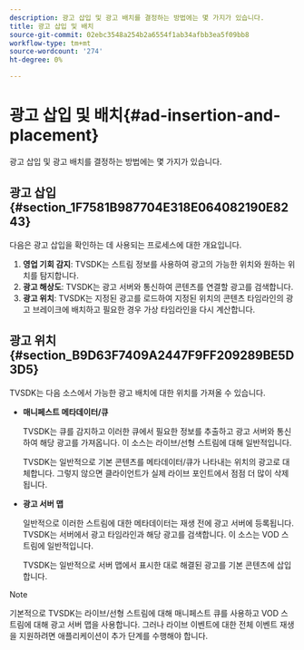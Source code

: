 ```yaml
---
description: 광고 삽입 및 광고 배치를 결정하는 방법에는 몇 가지가 있습니다.
title: 광고 삽입 및 배치
source-git-commit: 02ebc3548a254b2a6554f1ab34afbb3ea5f09bb8
workflow-type: tm+mt
source-wordcount: '274'
ht-degree: 0%

---
```


# 광고 삽입 및 배치{#ad-insertion-and-placement}

광고 삽입 및 광고 배치를 결정하는 방법에는 몇 가지가 있습니다.

## 광고 삽입 {#section_1F7581B987704E318E064082190E8243}

다음은 광고 삽입을 확인하는 데 사용되는 프로세스에 대한 개요입니다.

1. **영업 기회 감지**: TVSDK는 스트림 정보를 사용하여 광고의 가능한 위치와 원하는 위치를 탐지합니다.
1. **광고 해상도**: TVSDK는 광고 서버와 통신하여 콘텐츠를 연결할 광고를 검색합니다.
1. **광고 위치**: TVSDK는 지정된 광고를 로드하여 지정된 위치의 콘텐츠 타임라인의 광고 브레이크에 배치하고 필요한 경우 가상 타임라인을 다시 계산합니다.

## 광고 위치 {#section_B9D63F7409A2447F9FF209289BE5D3D5}

TVSDK는 다음 소스에서 가능한 광고 배치에 대한 위치를 가져올 수 있습니다.

* **매니페스트 메타데이터/큐**

  TVSDK는 큐를 감지하고 이러한 큐에서 필요한 정보를 추출하고 광고 서버와 통신하여 해당 광고를 가져옵니다. 이 소스는 라이브/선형 스트림에 대해 일반적입니다.

  TVSDK는 일반적으로 기본 콘텐츠를 메타데이터/큐가 나타내는 위치의 광고로 대체합니다. 그렇지 않으면 클라이언트가 실제 라이브 포인트에서 점점 더 많이 삭제됩니다.

* **광고 서버 맵**

  일반적으로 이러한 스트림에 대한 메타데이터는 재생 전에 광고 서버에 등록됩니다. TVSDK는 서버에서 광고 타임라인과 해당 광고를 검색합니다. 이 소스는 VOD 스트림에 일반적입니다.

  TVSDK는 일반적으로 서버 맵에서 표시한 대로 해결된 광고를 기본 콘텐츠에 삽입합니다.

>[!NOTE]
>
>기본적으로 TVSDK는 라이브/선형 스트림에 대해 매니페스트 큐를 사용하고 VOD 스트림에 대해 광고 서버 맵을 사용합니다. 그러나 라이브 이벤트에 대한 전체 이벤트 재생을 지원하려면 애플리케이션이 추가 단계를 수행해야 합니다.

